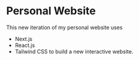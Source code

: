 # Personal Website
This new iteration of my personal website uses
- Next.js
- React.js
- Tailwind CSS
to build a new interactive website.